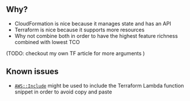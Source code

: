 ## Why?

 - CloudFormation is nice because it manages state and has an API
 - Terraform is nice because it supports more resources
 - Why not combine both in order to have the highest feature richness combined with lowest TCO

(TODO: checkout my own TF article for more arguments )

## Known issues

 - [`AWS::Include`](http://docs.aws.amazon.com/AWSCloudFormation/latest/UserGuide/create-reusable-transform-function-snippets-and-add-to-your-template-with-aws-include-transform.html) might be used to include the Terraform Lambda function snippet in order to avoid copy and paste